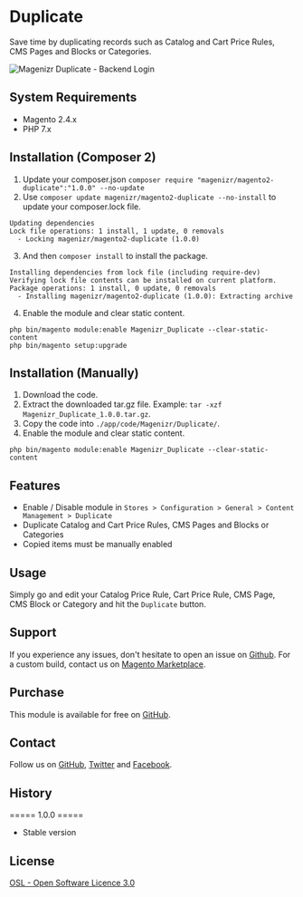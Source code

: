 # Duplicate
Save time by duplicating records such as Catalog and Cart Price Rules, CMS Pages and Blocks or Categories. 

![Magenizr Duplicate - Backend Login](https://images2.imgbox.com/84/e6/hCnQzZYG_o.png)

## System Requirements
- Magento 2.4.x
- PHP 7.x

## Installation (Composer 2)

1. Update your composer.json `composer require "magenizr/magento2-duplicate":"1.0.0" --no-update`
2. Use `composer update magenizr/magento2-duplicate --no-install` to update your composer.lock file.

```
Updating dependencies
Lock file operations: 1 install, 1 update, 0 removals
  - Locking magenizr/magento2-duplicate (1.0.0)
```

3. And then `composer install` to install the package.

```
Installing dependencies from lock file (including require-dev)
Verifying lock file contents can be installed on current platform.
Package operations: 1 install, 0 update, 0 removals
  - Installing magenizr/magento2-duplicate (1.0.0): Extracting archive
```

4. Enable the module and clear static content.

```
php bin/magento module:enable Magenizr_Duplicate --clear-static-content
php bin/magento setup:upgrade
```

## Installation (Manually)
1. Download the code.
2. Extract the downloaded tar.gz file. Example: `tar -xzf Magenizr_Duplicate_1.0.0.tar.gz`.
3. Copy the code into `./app/code/Magenizr/Duplicate/`.
4. Enable the module and clear static content.

```
php bin/magento module:enable Magenizr_Duplicate --clear-static-content
```

## Features
* Enable / Disable module in `Stores > Configuration > General > Content Management > Duplicate`
* Duplicate Catalog and Cart Price Rules, CMS Pages and Blocks or Categories
* Copied items must be manually enabled

## Usage
Simply go and edit your Catalog Price Rule, Cart Price Rule, CMS Page, CMS Block or Category and hit the `Duplicate` button.

## Support
If you experience any issues, don't hesitate to open an issue on [Github](https://github.com/magenizr/Magenizr_Duplicate/issues). For a custom build, contact us on [Magento Marketplace](https://marketplace.magento.com/partner/magenizr).

## Purchase
This module is available for free on [GitHub](https://github.com/magenizr).

## Contact
Follow us on [GitHub](https://github.com/magenizr), [Twitter](https://twitter.com/magenizr) and [Facebook](https://www.facebook.com/magenizr).

## History
===== 1.0.0 =====
* Stable version

## License
[OSL - Open Software Licence 3.0](https://opensource.org/licenses/osl-3.0.php)
